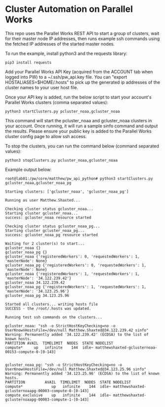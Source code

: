 # Cluster Automation on Parallel Works

This repo uses the Parallel Works REST API to start a group of clusters, wait for their master node IP addresses, then runs example ssh commands using the fetched IP addresses of the started master nodes.

To run the example, install python3 and the requests library:

```
pip3 install requests
```

Add your Parallel Works API Key (acquired from the ACCOUNT tab when logged into PW) to a ~/.ssh/pw_api.key file. You can "export HOSTALIASES=$HOME/.hosts" to pick up the generated ip addresses of the cluster names to your user host file.

Once your API key is added, run the below script to start your account's Parallel Works clusters (comma separated values):

```
python3 startClusters.py pcluster_noaa,gcluster_noaa
```

This command will start the pcluster_noaa and gcluster_noaa clusters in your account. Once running, it will run a sample sinfo command and output the results. Please ensure your public key is added to the Parallel Works cluster config page to allow ssh access.

To stop the clusters, you can run the command below (command separated values):

```
python3 stopClusters.py pcluster_noaa,gcluster_noaa
```

Example output below:

```
root@lab01:/pw/core/matthew/pw_api_python# python3 startClusters.py gcluster_noaa,gcluster_noaa_pg

Starting clusters: ['gcluster_noaa', 'gcluster_noaa_pg']

Running as user Matthew.Shaxted...

Checking cluster status gcluster_noaa...
Starting cluster gcluster_noaa...
success: gcluster_noaa resource started

Checking cluster status gcluster_noaa_pg...
Starting cluster gcluster_noaa_pg...
success: gcluster_noaa_pg resource started

Waiting for 2 cluster(s) to start...
gcluster_noaa {}
gcluster_noaa_pg {}
gcluster_noaa {'registeredWorkers': 0, 'requestedWorkers': 1, 'masterNode': None}
gcluster_noaa_pg {'registeredWorkers': 0, 'requestedWorkers': 1, 'masterNode': None}
gcluster_noaa {'registeredWorkers': 1, 'requestedWorkers': 1, 'masterNode': '34.122.239.42'}
gcluster_noaa 34.122.239.42
gcluster_noaa_pg {'registeredWorkers': 1, 'requestedWorkers': 1, 'masterNode': '34.123.25.96'}
gcluster_noaa_pg 34.123.25.96

Started all clusters... writing hosts file
SUCCESS - the /root/.hosts was updated.

Running test ssh commands on the clusters...

gcluster_noaa: "ssh -o StrictHostKeyChecking=no -o UserKnownHostsFile=/dev/null Matthew.Shaxted@34.122.239.42 sinfo"
Warning: Permanently added '34.122.239.42' (ECDSA) to the list of known hosts.
PARTITION AVAIL  TIMELIMIT  NODES  STATE NODELIST
compute*     up   infinite    144  idle~ matthewshaxted-gclusternoaa-00153-compute-0-[0-143]


gcluster_noaa_pg: "ssh -o StrictHostKeyChecking=no -o UserKnownHostsFile=/dev/null Matthew.Shaxted@34.123.25.96 sinfo"
Warning: Permanently added '34.123.25.96' (ECDSA) to the list of known hosts.
PARTITION         AVAIL  TIMELIMIT  NODES  STATE NODELIST
compute*             up   infinite    144  idle~ matthewshaxted-gclusternoaapg-00003-compute-0-[0-143]
compute_exclusive    up   infinite    144  idle~ matthewshaxted-gclusternoaapg-00003-compute-1-[0-143]
```